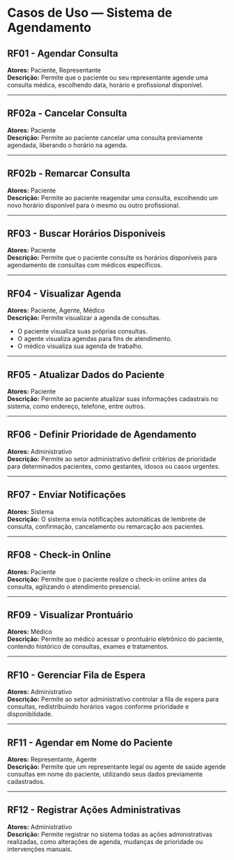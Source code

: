 # Casos de Uso — Sistema de Agendamento

## RF01 - Agendar Consulta
**Atores:** Paciente, Representante  
**Descrição:** Permite que o paciente ou seu representante agende uma consulta médica, escolhendo data, horário e profissional disponível.

---

## RF02a - Cancelar Consulta
**Atores:** Paciente  
**Descrição:** Permite ao paciente cancelar uma consulta previamente agendada, liberando o horário na agenda.

---

## RF02b - Remarcar Consulta
**Atores:** Paciente  
**Descrição:** Permite ao paciente reagendar uma consulta, escolhendo um novo horário disponível para o mesmo ou outro profissional.

---

## RF03 - Buscar Horários Disponíveis
**Atores:** Paciente  
**Descrição:** Permite que o paciente consulte os horários disponíveis para agendamento de consultas com médicos específicos.

---

## RF04 - Visualizar Agenda
**Atores:** Paciente, Agente, Médico  
**Descrição:** Permite visualizar a agenda de consultas.  
- O paciente visualiza suas próprias consultas.  
- O agente visualiza agendas para fins de atendimento.  
- O médico visualiza sua agenda de trabalho.

---

## RF05 - Atualizar Dados do Paciente
**Atores:** Paciente  
**Descrição:** Permite ao paciente atualizar suas informações cadastrais no sistema, como endereço, telefone, entre outros.

---

## RF06 - Definir Prioridade de Agendamento
**Atores:** Administrativo  
**Descrição:** Permite ao setor administrativo definir critérios de prioridade para determinados pacientes, como gestantes, idosos ou casos urgentes.

---

## RF07 - Enviar Notificações
**Atores:** Sistema  
**Descrição:** O sistema envia notificações automáticas de lembrete de consulta, confirmação, cancelamento ou remarcação aos pacientes.

---

## RF08 - Check-in Online
**Atores:** Paciente  
**Descrição:** Permite que o paciente realize o check-in online antes da consulta, agilizando o atendimento presencial.

---

## RF09 - Visualizar Prontuário
**Atores:** Médico  
**Descrição:** Permite ao médico acessar o prontuário eletrônico do paciente, contendo histórico de consultas, exames e tratamentos.

---

## RF10 - Gerenciar Fila de Espera
**Atores:** Administrativo  
**Descrição:** Permite ao setor administrativo controlar a fila de espera para consultas, redistribuindo horários vagos conforme prioridade e disponibilidade.

---

## RF11 - Agendar em Nome do Paciente
**Atores:** Representante, Agente  
**Descrição:** Permite que um representante legal ou agente de saúde agende consultas em nome do paciente, utilizando seus dados previamente cadastrados.

---

## RF12 - Registrar Ações Administrativas
**Atores:** Administrativo  
**Descrição:** Permite registrar no sistema todas as ações administrativas realizadas, como alterações de agenda, mudanças de prioridade ou intervenções manuais.
